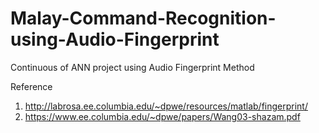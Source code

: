 # Malay-Command-Recognition-using-Audio-Fingerprint
Continuous of ANN project using Audio Fingerprint Method

Reference 
1. http://labrosa.ee.columbia.edu/~dpwe/resources/matlab/fingerprint/
2. https://www.ee.columbia.edu/~dpwe/papers/Wang03-shazam.pdf
